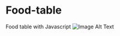 # Food-table
Food table with Javascript
![Image Alt Text](Food-table/blob/main/serafeim2/screenshots/Screenshot%202023-09-14%20091635.png)
